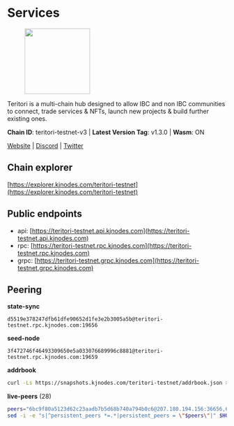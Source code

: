 # Services

<figure><img src="https://raw.githubusercontent.com/kj89/testnet_manuals/main/pingpub/logos/teritori.png" width="150" alt=""><figcaption></figcaption></figure>

Teritori is a multi-chain hub designed to allow IBC and non IBC communities  to connect, trade services & NFTs, launch new projects & build further existing ones.

**Chain ID**: teritori-testnet-v3 | **Latest Version Tag**: v1.3.0 | **Wasm**: ON

[Website](https://teritori.com) | [Discord](https://discord.gg/teritori) | [Twitter](https://twitter.com/TeritoriNetwork)


## Chain explorer
[https://explorer.kjnodes.com/teritori-testnet](https://explorer.kjnodes.com/teritori-testnet)

## Public endpoints

* api: [https://teritori-testnet.api.kjnodes.com](https://teritori-testnet.api.kjnodes.com)
* rpc: [https://teritori-testnet.rpc.kjnodes.com](https://teritori-testnet.rpc.kjnodes.com)
* grpc: [https://teritori-testnet.grpc.kjnodes.com](https://teritori-testnet.grpc.kjnodes.com)

## Peering

**state-sync**

```text
d5519e378247dfb61dfe90652d1fe3e2b3005a5b@teritori-testnet.rpc.kjnodes.com:19656
```

**seed-node**

```text
3f472746f46493309650e5a033076689996c8881@teritori-testnet.rpc.kjnodes.com:19659
```

**addrbook**
```bash
curl -Ls https://snapshots.kjnodes.com/teritori-testnet/addrbook.json > $HOME/.teritorid/config/addrbook.json
```

**live-peers** (28)
```bash
peers="6bc9f80a5123d62c23aadb7b5d68b740a794b0c6@207.180.194.156:36656,6a94690aa76f7ffbfa1ee93c50dddfb571f159b6@5.189.130.43:19656,c56b132be41b247c9f8fa1f2addaca57f9946e29@75.119.159.159:44656,3614bc766d73bebf6b73737b6690af60e7f0683e@65.108.206.118:46656,ccc59b8a55f9c6e7a24bd693e2796f781ea3a670@65.108.227.133:27656,d5519e378247dfb61dfe90652d1fe3e2b3005a5b@65.109.68.190:19656,ec0c58dbfe67a12ea16951134e29a6566ac05add@185.217.125.98:26656,0e51ebd10636b48b69625677a5154b839ff3f557@65.108.43.116:56107,c89ecc57dc30addb7e9032684916725c25b2a6c5@162.55.103.44:26656,53f69cd52a4b633179b9e762cf8d51f6696a27f6@51.159.141.148:26656,8ef4ef39a887861744717feacc350403387c4c56@65.109.38.54:21096,303666c503cd27161529692de701f5b2d3a2f043@65.109.23.114:15956,39a4dbd5a4199187bf4f6b30ac03156b3e3d7b29@65.21.139.170:20026,4ebfdac0d496be2407c02202e5ad6f226a11b37a@65.21.134.202:26736,69012ce642095e15f588ddb154327633bb2ecb9c@65.109.39.223:26656,e1c50c477202e2f37643d044a6cde3c913f42230@65.108.71.92:54256,d888e05bac5209df36bdeef3497c00c96367a04f@195.201.231.163:26656,ac94097daec8a32d4ed3f074f26f214cedfbb541@85.173.112.154:26656,3b539b6cff93fb3631d0a600a56ade3c6ca6bea3@51.79.28.170:26656,7c6deaf1249610bf058f8f2127e0aa6241faa837@65.108.238.217:11054,5ae1012f9b0f4672d8152de903d115dd2f1a3ee3@65.21.170.3:27656,0d19829b0dd1fc324cfde1f7bc15860c896b7ac1@65.108.121.240:27656,31413c99357d0cfc48a46767ade171db2ea0205e@135.181.138.160:46656,e78cee0e46927e483212e0313a35da6cc9151ed5@65.109.28.219:15956,a97eb7a4f3d857f1ff82265d2905fc0762a6bfd4@135.125.5.31:54256,e1b331c1f3cba509960c65d6c6bc9b49532bcbaa@65.109.85.170:27656,15dd94f68c450da2c3b7c60b6364e3dce6f0cbf2@185.193.66.68:26641,625b814af9f535b91a92727138838fde0174faff@65.108.124.172:27656"
sed -i -e "s|^persistent_peers *=.*|persistent_peers = \"$peers\"|" $HOME/.teritorid/config/config.toml
```
